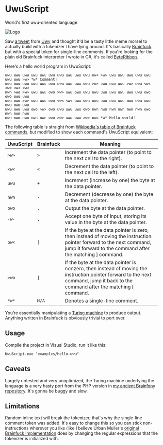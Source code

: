 # UwuScript
World's first uwu-oriented language.

![Logo](https://github.com/lambdacasserole/uwuscript/raw/master/assets/logo.png)

Saw [a tweet](https://twitter.com/UwyBBQ/status/757959990359523328) from [Uwy](https://github.com/Uwy) and thought it'd be a tasty little meme morsel to actually build with a tokenizer I have lying around. It's basically [Brainfuck](https://en.wikipedia.org/wiki/Brainfuck) but with a special token for single-line comments. If you're looking for the plain old Brainfuck interpreter I wrote in C#, it's called [ByteRibbon](https://github.com/lambdacasserole/byteribbon).

Here's a hello world program in UwuScript:

```
uwu uwu uwu uwu uwu uwu uwu uwu uwu uwu ow< >w> uwu uwu uwu uwu uwu uwu uwu >w> *w* Comment!
uwu uwu uwu uwu uwu uwu uwu uwu uwu uwu >w> uwu uwu uwu >w> uwu <w< <w< <w< <w< 
nwn >wo >w> uwu uwu owo >w> uwu owo uwu uwu uwu uwu uwu uwu uwu owo owo uwu uwu 
uwu owo >w> uwu uwu owo <w< <w< uwu uwu uwu uwu uwu uwu uwu uwu uwu uwu uwu uwu 
uwu uwu uwu owo >w> owo uwu uwu uwu owo nwn nwn nwn nwn nwn nwn owo nwn nwn nwn 
nwn nwn nwn nwn nwn owo >w> uwu owo >w> owo *w* Hello world!
```

The following table is straight from [Wikipedia's table of Brainfuck commands](https://en.wikipedia.org/wiki/Brainfuck#Commands), but modified to show each command's UwuScript equivalent:

|  UwuScript  |  Brainfuck  | Meaning                                                                                                                                                                           |
|-------------|-------------|-----------------------------------------------------------------------------------------------------------------------------------------------------------------------------------|
| `>w>`       | `>`         | Increment the data pointer (to point to the next cell to the right).                                                                                                              |
| `<w<`       | `<`         | Decrement the data pointer (to point to the next cell to the left).                                                                                                               |
| `uwu`       | `+`         | Increment (increase by one) the byte at the data pointer.                                                                                                                         |
| `nwn`       | `-`         | Decrement (decrease by one) the byte at the data pointer.                                                                                                                         |
| `owo`       | `.`         | Output the byte at the data pointer.                                                                                                                                              |
| `-w-`       | `,`         | Accept one byte of input, storing its value in the byte at the data pointer.                                                                                                      |
| `ow<`       | `[`         | If the byte at the data pointer is zero, then instead of moving the instruction pointer forward to the next command, jump it forward to the command after the matching ] command. |
| `>wo`       | `]`         | If the byte at the data pointer is nonzero, then instead of moving the instruction pointer forward to the next command, jump it back to the command after the matching [ command. |
| `*w*`       | `N/A`       | Denotes a single-line comment.                                                                                                                                                    |

You're essentially manipulating a [Turing machine](https://en.wikipedia.org/wiki/Turing_machine) to produce output. Anything written in Brainfuck is obviously trivial to port over.

## Usage
Compile the project in Visual Studio, run it like this:

```
UwuScript.exe "examples/hello.uwu"
```

## Caveats
Largely untested and very unoptimized, the Turing machine underlying the language is a very hasty port from the PHP version in [my ancient Brainfony repository](https://github.com/lambdacasserole/brainfony). It's gonna be buggy and slow.

## Limitations
Random inline text will break the tokenizer, that's why the single-line comment token was added. It's easy to change this so you can stick non-instructions wherever you like (like I believe Urban Muller's [original Brainfuck implementation](https://gist.github.com/rdebath/0ca09ec0fdcf3f82478f) does by changing the regular expressions that the tokenizer is initialized with.
